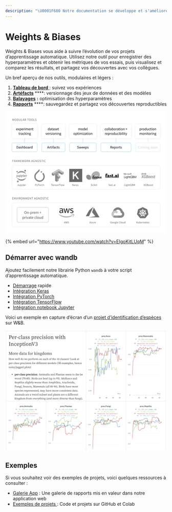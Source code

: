```yaml
---
description: "\U0001F680 Notre documentation se développe et s'améliore rapidement. Merci de vous référer à la version anglaise pour avoir la documentation la plus à jour."
---
```


# Weights & Biases

Weights & Biases vous aide à suivre l’évolution de vos projets d’apprentissage automatique. Utilisez notre outil pour enregistrer des hyperparamètres et obtenir les métriques de vos essais, puis visualisez et comparez les résultats, et partagez vos découvertes avec vos collègues. 

Un bref aperçu de nos outils, modulaires et légers :

1. [**Tableau de bord** ](https://docs.wandb.ai/app): suivez vos expériences
2. [**Artéfacts**](https://docs.wandb.ai/artifacts) ****: versionnage des jeux de données et des modèles
3. [**Balayages**](https://docs.wandb.ai/sweeps) **:** optimisation des hyperparamètres
4. [**Rapports**](https://docs.wandb.ai/reports) ****: sauvegardez et partagez vos découvertes reproductibles

![](.gitbook/assets/workflow-june-2020-v1.png)

{% embed url="https://www.youtube.com/watch?v=EIgoKitLUqM" %}

## **Démarrer avec wandb**

Ajoutez facilement notre librairie Python `wandb` à votre script d’apprentissage automatique.

* ​[Démarrage](https://docs.wandb.ai/quickstart) rapide​
* ​[Intégration Keras](https://docs.wandb.ai/integrations/keras)​
* ​[Intégration PyTorch](https://docs.wandb.ai/integrations/pytorch)​
* ​[Intégration TensorFlow](https://docs.wandb.ai/integrations/tensorflow)​
* [​Intégration notebook Jupyter​](https://app.gitbook.com/@weights-and-biases/s/docs/~/drafts/-MXbt1gq1datlx0W8QhK/v/fr/integrations/jupyter)

 Voici un exemple en capture d’écran d’un [projet d’identification d’espèces](https://wandb.ai/stacey/curr_learn/reports/Species-Identification--VmlldzoxMDc2NA) sur W&B.

![](.gitbook/assets/screen-shot-2020-08-07-at-1.16.16-pm.png)

##  **Exemples**

Si vous souhaitez voir des exemples de projets, voici quelques ressources à consulter :

* [Galerie App](https://app.wandb.ai/gallery) : Une galerie de rapports mis en valeur dans notre application web
* [Exemples de projets ](https://docs.wandb.ai/examples): Code et projets sur GitHub et Colab

